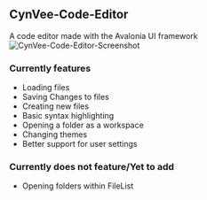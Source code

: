 ## CynVee-Code-Editor
A code editor made with the Avalonia UI framework
![CynVee-Code-Editor-Screenshot](https://github.com/user-attachments/assets/2eda71a6-5dff-496c-9de7-2cd19b6643f7)

### Currently features
- Loading files
- Saving Changes to files
- Creating new files
- Basic syntax highlighting
- Opening a folder as a workspace
- Changing themes
- Better support for user settings

### Currently does not feature/Yet to add
- Opening folders within FileList
